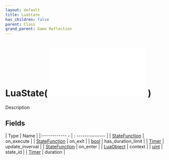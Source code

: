 ```yaml
---
layout: default
title: LuaState
has_children: false
parent: Class
grand_parent: Game Reflection
---
```

# LuaState( ![ State ](game-reflection/classes/state.md) )
Description 

## Fields
| Type | Name |
|:------------ - | : -------------- |
| [StateFunction](game-reflection/classes/state_function.md) | on_execute |
| [StateFunction](game-reflection/classes/state_function.md) | on_exit |
| [bool](game-reflection/components/bool.md) | has_duration_limit |
| [Timer](game-reflection/classes/timer.md) | update_inverval |
| [StateFunction](game-reflection/classes/state_function.md) | on_enter |
| [LuaObject](game-reflection/classes/lua_object.md) | context |
| [uint](game-reflection/components/uint.md) | state_id |
| [Timer](game-reflection/classes/timer.md) | duration |
